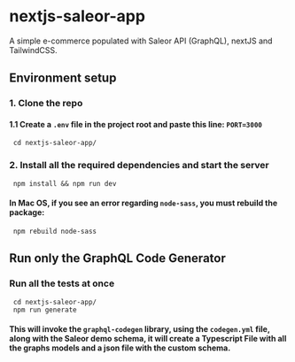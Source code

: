 # nextjs-saleor-app
A simple e-commerce populated with Saleor API (GraphQL), nextJS and TailwindCSS.

## Environment setup

### 1. Clone the repo 

#### 1.1 Create a `.env` file in the project root and paste this line: `PORT=3000`

     cd nextjs-saleor-app/

### 2. Install all the required dependencies and start the server

     npm install && npm run dev

#### In Mac OS, if you see an error regarding `node-sass`, you must rebuild the package:

     npm rebuild node-sass

## Run only the GraphQL Code Generator

### Run all the tests at once

     cd nextjs-saleor-app/
     npm run generate

#### This will invoke the `graphql-codegen` library, using the `codegen.yml` file, along with the Saleor demo schema, it will create a Typescript File with all the graphs models and a json file with the custom schema.